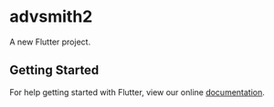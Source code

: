 # advsmith2

A new Flutter project.

## Getting Started

For help getting started with Flutter, view our online
[documentation](http://flutter.io/).
